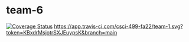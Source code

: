 # team-6

[![Coverage Status](https://coveralls.io/repos/github/csci-499-fa22/team-6/badge.svg?t=peR2PP)](https://coveralls.io/github/csci-499-fa22/team-6)
https://app.travis-ci.com/csci-499-fa22/team-1.svg?token=KBxdrMsjotrSXJEuypsK&branch=main
